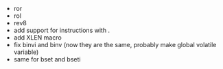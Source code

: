 * ror
* rol
* rev8
* add support for instructions with .
* add XLEN macro
* fix binvi and binv (now they are the same, probably make global volatile variable)
* same for bset and bseti

